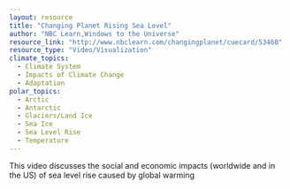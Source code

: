 ```yaml
---
layout: resource
title: "Changing Planet Rising Sea Level"
author: "NBC Learn,Windows to the Universe"
resource_link: "http://www.nbclearn.com/changingplanet/cuecard/53460"
resource_type: "Video/Visualization"
climate_topics:
  - Climate System
  - Impacts of Climate Change
  - Adaptation
polar_topics:
  - Arctic
  - Antarctic
  - Glaciers/Land Ice
  - Sea Ice
  - Sea Level Rise
  - Temperature
---
```


This video discusses the social and economic impacts (worldwide and in the US) of sea level rise caused by global warming
